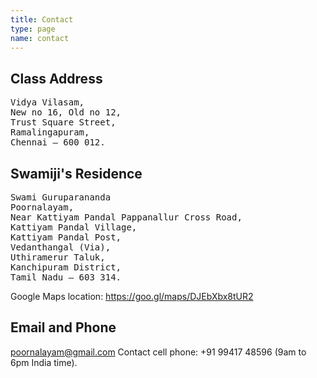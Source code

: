 ```yaml
---
title: Contact
type: page
name: contact
---
```


## Class Address
<pre>
Vidya Vilasam,
New no 16, Old no 12,
Trust Square Street,
Ramalingapuram,
Chennai – 600 012.
</pre>

## Swamiji's Residence
<pre>
Swami Guruparananda
Poornalayam,
Near Kattiyam Pandal Pappanallur Cross Road,
Kattiyam Pandal Village,
Kattiyam Pandal Post,
Vedanthangal (Via),
Uthiramerur Taluk,
Kanchipuram District,
Tamil Nadu – 603 314.
</pre>
Google Maps location: https://goo.gl/maps/DJEbXbx8tUR2



## Email and Phone
poornalayam@gmail.com
Contact cell phone: +91 99417 48596 (9am to 6pm India time).